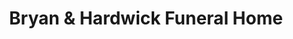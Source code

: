 ---
title: "Bryan & Hardwick Funeral Home"
url: /zanesville/bryan-und-hardwick-funeral-home/
shop: Bestattungen
---